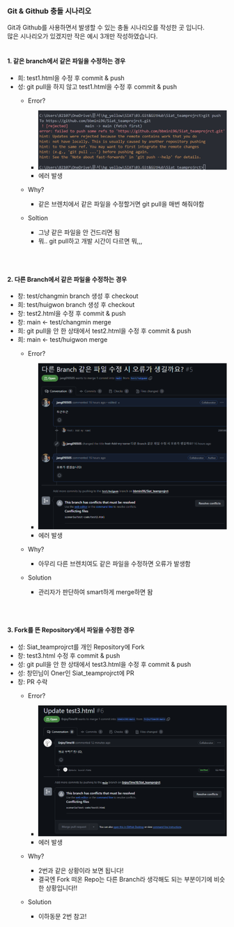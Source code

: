### Git & Github 충돌 시나리오
Git과 Github를 사용하면서 발생할 수 있는 충돌 시나리오를 작성한 곳 입니다. \
많은 시나리오가 있겠지만 작은 예시 3개만 작성하였습니다.
<br><br>
#### 1. 같은 branch에서 같은 파일을 수정하는 경우
 - 희: test1.html을 수정 후 commit & push
 - 성: git pull을 하지 않고 test1.html을 수정 후 commit & push
    - Error? 
      - ![test1](./img/test1.png)
      - 에러 발생
  
    - Why?
      - 같은 브렌치에서 같은 파일을 수정할거면 git pull을 매번 해줘야함

    - Soltion
      - 그냥 같은 파일을 안 건드리면 됨
      - 뭐.. git pull하고 개발 시간이 다르면 뭐,,, 

<br><br>
#### 2. 다른 Branch에서 같은 파일을 수정하는 경우
 - 창: test/changmin branch 생성 후 checkout
 - 희: test/huigwon branch 생성 후 checkout
 - 창: test2.html을 수정 후 commit & push
 - 창: main <- test/changmin merge
 - 희: git pull을 안 한 상태에서 test2.html을 수정 후 commit & push
 - 희: main <- test/huigwon merge
    - Error?
      - ![test2](./img/test2.png)
      - 에러 발생

    - Why?
      - 아무리 다른 브렌치여도 같은 파일을 수정하면 오류가 발생함
  
   - Solution
     -  관리자가 판단하여 smart하게 merge하면 돰

<br><br>
#### 3. Fork를 뜬 Repository에서 파일을 수정한 경우
 - 성: Siat_teamprojrct를 개인 Repository에 Fork
 - 창: test3.html 수정 후 commit & push
 - 성: git pull을 안 한 상태에서 test3.html을 수정 후 commit & push
 - 성: 창민님이 Oner인 Siat_teamprojrct에 PR
 - 창: PR 수락
    - Error?
      - ![test3](./img/test3.png)
      - 에러 발생
  
    - Why?
      - 2번과 같은 상황이라 보면 됩니다!
      - 결국엔 Fork 떠온 Repo는 다른 Branch라 생각해도 되는 부분이기에 비슷한 상황입니다!!
  
    - Solution
      - 이하동문 2번 참고!